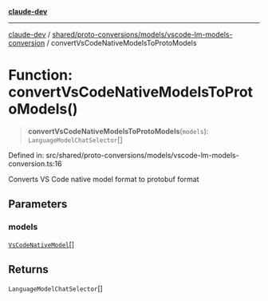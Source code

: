 [**claude-dev**](../../../../../README.md)

***

[claude-dev](../../../../../README.md) / [shared/proto-conversions/models/vscode-lm-models-conversion](../README.md) / convertVsCodeNativeModelsToProtoModels

# Function: convertVsCodeNativeModelsToProtoModels()

> **convertVsCodeNativeModelsToProtoModels**(`models`): `LanguageModelChatSelector`[]

Defined in: src/shared/proto-conversions/models/vscode-lm-models-conversion.ts:16

Converts VS Code native model format to protobuf format

## Parameters

### models

[`VsCodeNativeModel`](../interfaces/VsCodeNativeModel.md)[]

## Returns

`LanguageModelChatSelector`[]
